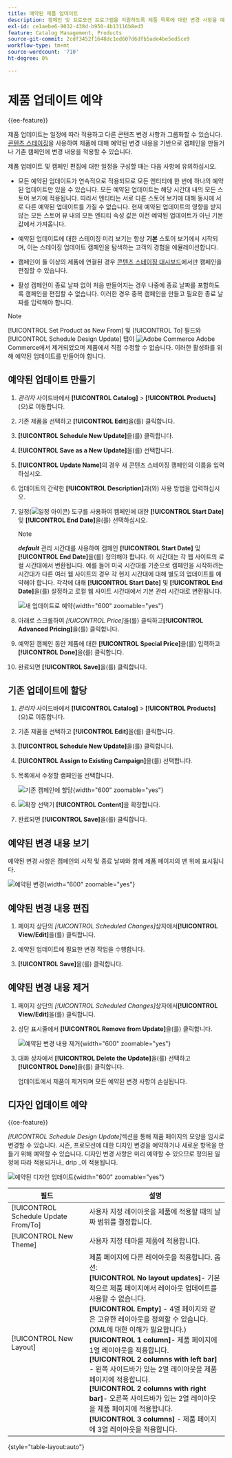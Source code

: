 ```yaml
---
title: 예약된 제품 업데이트
description: 캠페인 및 프로모션 프로그램을 지원하도록 제품 목록에 대한 변경 사항을 예약하는 방법을 알아봅니다.
exl-id: ce1aebe6-9032-438d-b950-4b13116b8ed3
feature: Catalog Management, Products
source-git-commit: 2cdf3452f1648dc1ed607d6dfb5ade4be5ed5ce9
workflow-type: tm+mt
source-wordcount: '710'
ht-degree: 0%

---
```


# 제품 업데이트 예약

{{ee-feature}}

제품 업데이트는 일정에 따라 적용하고 다른 콘텐츠 변경 사항과 그룹화할 수 있습니다. [콘텐츠 스테이징](../content-design/content-staging.md)을 사용하여 제품에 대해 예약된 변경 내용을 기반으로 캠페인을 만들거나 기존 캠페인에 변경 내용을 적용할 수 있습니다.

제품 업데이트 및 캠페인 편집에 대한 일정을 구성할 때는 다음 사항에 유의하십시오.

- 모든 예약된 업데이트가 연속적으로 적용되므로 모든 엔티티에 한 번에 하나의 예약된 업데이트만 있을 수 있습니다. 모든 예약된 업데이트는 해당 시간대 내의 모든 스토어 보기에 적용됩니다. 따라서 엔티티는 서로 다른 스토어 보기에 대해 동시에 서로 다른 예약된 업데이트를 가질 수 없습니다. 현재 예약된 업데이트의 영향을 받지 않는 모든 스토어 뷰 내의 모든 엔티티 속성 값은 이전 예약된 업데이트가 아닌 기본값에서 가져옵니다.

- 예약된 업데이트에 대한 스테이징 미리 보기는 항상 **기본** 스토어 보기에서 시작되며, 이는 스테이징 업데이트 캠페인을 탐색하는 고객의 경험을 에뮬레이션합니다.

- 캠페인이 둘 이상의 제품에 연결된 경우 [콘텐츠 스테이징 대시보드](../content-design/content-staging-dashboard.md)에서만 캠페인을 편집할 수 있습니다.

- 활성 캠페인이 종료 날짜 없이 처음 만들어지는 경우 나중에 종료 날짜를 포함하도록 캠페인을 편집할 수 없습니다. 이러한 경우 중복 캠페인을 만들고 필요한 종료 날짜를 입력해야 합니다.


>[!NOTE]
>
>[!UICONTROL Set Product as New From] 및 [!UICONTROL To] 필드와 [!UICONTROL Schedule Design Update] 탭이 ![Adobe Commerce](../assets/adobe-logo.svg) Adobe Commerce에서 제거되었으며 제품에서 직접 수정할 수 없습니다. 이러한 활성화를 위해 예약된 업데이트를 만들어야 합니다.

## 예약된 업데이트 만들기

1. _관리자_ 사이드바에서 **[!UICONTROL Catalog]** > **[!UICONTROL Products]**(으)로 이동합니다.

1. 기존 제품을 선택하고 **[!UICONTROL Edit]**&#x200B;을(를) 클릭합니다.

1. **[!UICONTROL Schedule New Update]**&#x200B;을(를) 클릭합니다.

1. **[!UICONTROL Save as a New Update]**&#x200B;을(를) 선택합니다.

1. **[!UICONTROL Update Name]**&#x200B;의 경우 새 콘텐츠 스테이징 캠페인의 이름을 입력하십시오.

1. 업데이트의 간략한 **[!UICONTROL Description]**&#x200B;과(와) 사용 방법을 입력하십시오.

1. 일정(![일정 아이콘](../assets/icon-calendar.png)) 도구를 사용하여 캠페인에 대한 **[!UICONTROL Start Date]** 및 **[!UICONTROL End Date]**&#x200B;을(를) 선택하십시오.

   >[!NOTE]
   >
   >**_default_** 관리 시간대를 사용하여 캠페인 **[!UICONTROL Start Date]** 및 **[!UICONTROL End Date]**&#x200B;을(를) 정의해야 합니다. 이 시간대는 각 웹 사이트의 로컬 시간대에서 변환됩니다. 예를 들어 미국 시간대를 기준으로 캠페인을 시작하려는 시간대가 다른 여러 웹 사이트의 경우 각 현지 시간대에 대해 별도의 업데이트를 예약해야 합니다. 각각에 대해 **[!UICONTROL Start Date]** 및 **[!UICONTROL End Date]**&#x200B;을(를) 설정하고 로컬 웹 사이트 시간대에서 기본 관리 시간대로 변환됩니다.

   ![새 업데이트로 예약](./assets/product-schedule-as-new.png){width="600" zoomable="yes"}

1. 아래로 스크롤하여 _[!UICONTROL Price]_&#x200B;을(를) 클릭하고&#x200B;**[!UICONTROL Advanced Pricing]**&#x200B;을(를) 클릭합니다.

1. 예약된 캠페인 동안 제품에 대한 **[!UICONTROL Special Price]**&#x200B;을(를) 입력하고 **[!UICONTROL Done]**&#x200B;을(를) 클릭합니다.

1. 완료되면 **[!UICONTROL Save]**&#x200B;을(를) 클릭합니다.

## 기존 업데이트에 할당

1. _관리자_ 사이드바에서 **[!UICONTROL Catalog]** > **[!UICONTROL Products]**(으)로 이동합니다.

1. 기존 제품을 선택하고 **[!UICONTROL Edit]**&#x200B;을(를) 클릭합니다.

1. **[!UICONTROL Schedule New Update]**&#x200B;을(를) 클릭합니다.

1. **[!UICONTROL Assign to Existing Campaign]**&#x200B;을(를) 선택합니다.

1. 목록에서 수정할 캠페인을 선택합니다.

   ![기존 캠페인에 할당](./assets/scheduled-changes-assign-to-existing-campaign.png){width="600" zoomable="yes"}

1. ![확장 선택기](../assets/icon-display-expand.png) **[!UICONTROL Content]**&#x200B;을 확장합니다.

1. 완료되면 **[!UICONTROL Save]**&#x200B;을(를) 클릭합니다.

## 예약된 변경 내용 보기

예약된 변경 사항은 캠페인의 시작 및 종료 날짜와 함께 제품 페이지의 맨 위에 표시됩니다.

![예약된 변경](./assets/view-product-scheduled-changes.png){width="600" zoomable="yes"}

## 예약된 변경 내용 편집

1. 페이지 상단의 _[!UICONTROL Scheduled Changes]_&#x200B;상자에서&#x200B;**[!UICONTROL View/Edit]**&#x200B;을(를) 클릭합니다.

1. 예약된 업데이트에 필요한 변경 작업을 수행합니다.

1. **[!UICONTROL Save]**&#x200B;을(를) 클릭합니다.

## 예약된 변경 내용 제거

1. 페이지 상단의 _[!UICONTROL Scheduled Changes]_&#x200B;상자에서&#x200B;**[!UICONTROL View/Edit]**&#x200B;을(를) 클릭합니다.

1. 상단 표시줄에서 **[!UICONTROL Remove from Update]**&#x200B;을(를) 클릭합니다.

   ![예약된 변경 내용 제거](./assets/remove-product-scheduled-changes.png){width="600" zoomable="yes"}

1. 대화 상자에서 **[!UICONTROL Delete the Update]**&#x200B;을(를) 선택하고 **[!UICONTROL Done]**&#x200B;을(를) 클릭합니다.

   업데이트에서 제품이 제거되며 모든 예약된 변경 사항이 손실됩니다.

## 디자인 업데이트 예약

{{ce-feature}}

_[!UICONTROL Schedule Design Update]_&#x200B;섹션을 통해 제품 페이지의 모양을 임시로 변경할 수 있습니다. 시즌, 프로모션에 대한 디자인 변경을 예약하거나 새로운 항목을 만들기 위해 예약할 수 있습니다. 디자인 변경 사항은 미리 예약할 수 있으므로 정의된 일정에 따라 적용되거나_ drip _이 적용됩니다.

![예약된 디자인 업데이트](./assets/product-design-update-scheduled-ce.png){width="600" zoomable="yes"}


| 필드 | 설명 |
|--- |--- |
| [!UICONTROL Schedule Update From/To] | 사용자 지정 레이아웃을 제품에 적용할 때의 날짜 범위를 결정합니다. |
| [!UICONTROL New Theme] | 사용자 지정 테마를 제품에 적용합니다. |
| [!UICONTROL New Layout] | 제품 페이지에 다른 레이아웃을 적용합니다. 옵션: <br/>**[!UICONTROL No layout updates]**- 기본적으로 제품 페이지에서 레이아웃 업데이트를 사용할 수 없습니다.<br/>**[!UICONTROL Empty]** - 4열 페이지와 같은 고유한 레이아웃을 정의할 수 있습니다. (XML에 대한 이해가 필요합니다.) <br/>**[!UICONTROL 1 column]**- 제품 페이지에 1열 레이아웃을 적용합니다.<br/>**[!UICONTROL 2 columns with left bar]** - 왼쪽 사이드바가 있는 2열 레이아웃을 제품 페이지에 적용합니다. <br/>**[!UICONTROL 2 columns with right bar]**- 오른쪽 사이드바가 있는 2열 레이아웃을 제품 페이지에 적용합니다.<br/>**[!UICONTROL 3 columns]** - 제품 페이지에 3열 레이아웃을 적용합니다. |

{style="table-layout:auto"}
